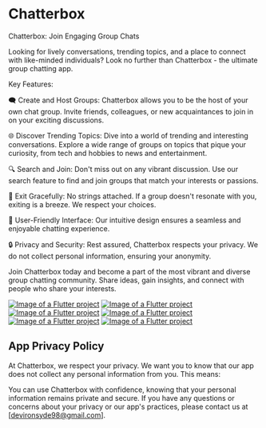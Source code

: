 # Chatterbox

Chatterbox: Join Engaging Group Chats

Looking for lively conversations, trending topics, and a place to connect with like-minded individuals? Look no further than Chatterbox - the ultimate group chatting app.

Key Features:

🗨️ Create and Host Groups: Chatterbox allows you to be the host of your own chat group. Invite friends, colleagues, or new acquaintances to join in on your exciting discussions.

🌐 Discover Trending Topics: Dive into a world of trending and interesting conversations. Explore a wide range of groups on topics that pique your curiosity, from tech and hobbies to news and entertainment.

🔍 Search and Join: Don't miss out on any vibrant discussion. Use our search feature to find and join groups that match your interests or passions.

🚪 Exit Gracefully: No strings attached. If a group doesn't resonate with you, exiting is a breeze. We respect your choices.

📲 User-Friendly Interface: Our intuitive design ensures a seamless and enjoyable chatting experience.

🔒 Privacy and Security: Rest assured, Chatterbox respects your privacy. We do not collect personal information, ensuring your anonymity.

Join Chatterbox today and become a part of the most vibrant and diverse group chatting community. Share ideas, gain insights, and connect with people who share your interests.

[![Image of a Flutter project](https://imgur.com/xOqFnie.png)](https://github.com/Devchuks98/Chatterbox)
[![Image of a Flutter project](https://imgur.com/ZEl8Wux.png)](https://github.com/Devchuks98/Chatterbox)
[![Image of a Flutter project](https://imgur.com/CD3Yl2J.png)](https://github.com/Devchuks98/Chatterbox)
[![Image of a Flutter project](https://imgur.com/iovaKA3.png)](https://github.com/Devchuks98/Chatterbox)
[![Image of a Flutter project](https://imgur.com/kVcxRn2.png)](https://github.com/Devchuks98/Chatterbox)
[![Image of a Flutter project](https://imgur.com/Gn5y64C.png)](https://github.com/Devchuks98/Chatterbox)

## App Privacy Policy

At Chatterbox, we respect your privacy. We want you to know that our app does not collect any personal information from you. This means:

You can use Chatterbox with confidence, knowing that your personal information remains private and secure.
If you have any questions or concerns about your privacy or our app's practices, please contact us at [devironsyde98@gmail.com].
